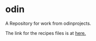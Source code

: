 # odin
A Repository for work from odinprojects.

<p>The link for the recipes files is at <a href ="https://meheretal.github.io/odin/odin-recipes/index.html">here.</a></p>
